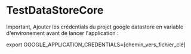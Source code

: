 # TestDataStoreCore

Important, Ajouter les crédentials du projet google datastore en variable d'environement avant de lancer l'application :

export GOOGLE_APPLICATION_CREDENTIALS=[chemin_vers_fichier_clé]